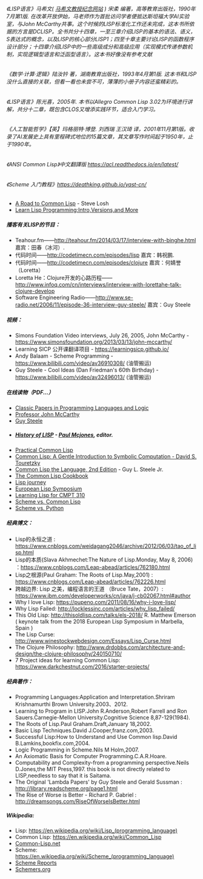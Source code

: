 ###### 《LISP语言》马希文( [马希文教授纪念网站](http://www.math.pku.edu.cn/teachers/mxw/) ) 宋柔 编著，高等教育出版社，1990年7月第1版. 在改革开放伊始，马老师作为首批访问学者便抵达斯坦福大学AI实验室，与John McCarthy共事。这个时候的LISP标准化工作还未完成，这本书所依据的方言是DCLISP。全书共分十四章，一至三章介绍LISP的基本的语法、语义，S表达式的概念，以及LISP的核心部分LISP1；四至十章主要讨论LISP的函数程序设计部分；十四章介绍LISP中的一些高级成分和高级应用（实现模式传递参数机制，实现逻辑型语言和泛函型语言）。这本书好像没有参考文献
###### 《数学·计算·逻辑》陆汝钤 著，湖南教育出版社，1993年4月第1版. 这本书和LISP没什么直接的关联，但看一看也未尝不可，薄薄的小册子内容还蛮精彩的。
###### 《LISP语言》陈光喜，2005年. 本书以Allegro Common Lisp 3.02为环境进行讲解，共分十二章，既包含CLOS又增添实践环节，适合入门学习。
###### 《人工智能哲学》【英】玛格丽特·博登. 刘西瑞 王汉琦 译，2001年11月第1版。收录了AI发展史上具有里程碑式地位的15篇文章，其文章写作时间起于1950年，止于1990年。
###### 《ANSI Common Lisp》中文翻譯版 https://acl.readthedocs.io/en/latest/
###### 《Scheme 入门教程》https://deathking.github.io/yast-cn/
* [A Road to Common Lisp](http://stevelosh.com/blog/2018/08/a-road-to-common-lisp/) - Steve Losh
* [Learn Lisp Programming:Intro,Versions,and More](https://www.whoishostingthis.com/resources/lisp/)
##### 播客有关LISP的节目：
* Teahour.fm——http://teahour.fm/2014/03/17/interview-with-binghe.html 嘉宾：田春（冰河）.
* 代码时间——http://codetimecn.com/episodes/lisp 嘉宾：韩祝鹏.
* 代码时间——http://codetimecn.com/episodes/clojure 嘉宾：何婧誉（Loretta）
* Loretta He：Clojure开发的心路历程——http://www.infoq.com/cn/interviews/interview-with-lorettahe-talk-clojure-develop
* Software Engineering Radio——http://www.se-radio.net/2006/11/episode-36-interview-guy-steele/ 嘉宾：Guy Steele
##### 视频：
* Simons Foundation Video interviews, July 26, 2005, John McCarthy - https://www.simonsfoundation.org/2013/03/13/john-mccarthy/
* Learning SICP 公开课翻译项目 - https://learningsicp.github.io/
* Andy Balaam - Scheme Programming - https://www.bilibili.com/video/av36910308/ (油管搬运)
* Guy Steele - Cool Ideas (Dan Friedman's 60th Birthday) - https://www.bilibili.com/video/av32496013/ (油管搬运)
##### 在线读物（PDF...）
* [Classic Papers in Programming Languages and Logic](http://www.cs.cmu.edu/~crary/819-f09/)
* [Professor John McCarthy](http://jmc.stanford.edu/index.html)
* [Guy Steele](https://www.researchgate.net/profile/Guy_Steele) 
* ##### [History of LISP](http://www.softwarepreservation.org/projects/LISP) - [Paul Mcjones](https://mcjones.org/), editor.
* [Practical Common Lisp](http://www.gigamonkeys.com/book/)
* [Common Lisp: A Gentle Introduction to Symbolic Computation - David S. Touretzky](http://www.cs.cmu.edu/~dst/LispBook/)
* [Common Lisp the Language, 2nd Edition](http://www-prod-gif.supelec.fr/docs/cltl/clm/clm.html) - Guy L. Steele Jr.
* [The Common Lisp Cookbook](https://lispcookbook.github.io/cl-cookbook/)
* [Lisp journey](https://lisp-journey.gitlab.io/)
* [European Lisp Symposium](https://european-lisp-symposium.org/)
* [Learning Lisp for CMPT 310](http://www.cs.sfu.ca/CourseCentral/310/pwfong/Lisp/)
* [Scheme vs. Common Lisp](http://www.cs.utexas.edu/~novak/schemevscl.html)
* [Scheme vs. Python](https://people.eecs.berkeley.edu/~bh/proglang.html)
##### 经典博文：
* Lisp的永恒之道 : https://www.cnblogs.com/weidagang2046/archive/2012/06/03/tao_of_lisp.html
* Lisp的本质(Slava Akhmechet:The Nature of Lisp.Monday, May 8, 2006) ：https://www.cnblogs.com/Leap-abead/articles/762180.html
* Lisp之根源(Paul Graham: The Roots of Lisp.May,2001) : https://www.cnblogs.com/Leap-abead/articles/762226.html
* 跨越边界: Lisp 之美，编程语言的王道 （Bruce Tate，2007）: https://www.ibm.com/developerworks/cn/java/j-cb02067.html#author
* Why I love Lisp: https://pupeno.com/2011/08/16/why-i-love-lisp/ 
* Why Lisp Failed: http://locklessinc.com/articles/why_lisp_failed/
* This Old Lisp: http://thisoldlisp.com/talks/els-2018/ R. Matthew Emerson ( keynote talk from the 2018 European Lisp Symposium in Marbella, Spain )
* The Lisp Curse: http://www.winestockwebdesign.com/Essays/Lisp_Curse.html
* The Clojure Philosophy: http://www.drdobbs.com/architecture-and-design/the-clojure-philosophy/240150710/
* 7 Project ideas for learning Common Lisp: <https://www.darkchestnut.com/2016/starter-projects/>
##### 经典著作：
* Programming Languages:Application and Interpretation.Shriram Krishnamurthi Brown University.2003、2012.
* Learning to Program in LISP.John R.Anderson,Robert Farrell and Ron Sauers.Carnegie-Mellon University.Cognitive Science 8,87-129(1984).
* The Roots of Lisp.Paul Graham.Draft,January 18,2002.
* Basic Lisp Techniques.David J.Cooper,franz.com,2003.
* Successful Lisp:How to Understand and Use Common lisp.David B.Lamkins,bookfix.com,2004.
* Logic Programming in Scheme.Nils M Holm,2007.
* An Axiomatic Basis for Computer Programming.C.A.R.Hoare.
* Computability and Complexity-from a programming perspective.Neils D.Jones,the MIT Press,1997. this book is not directly related to LISP,needless to say that it is Saitama.
* The Original 'Lambda Papers' by Guy Steele and Gerald Sussman : http://library.readscheme.org/page1.html
* The Rise of Worse is Better - Richard P. Gabriel : http://dreamsongs.com/RiseOfWorseIsBetter.html
##### Wikipedia:
* Lisp: https://en.wikipedia.org/wiki/Lisp_(programming_language)
* Common Lisp: https://en.wikipedia.org/wiki/Common_Lisp
* [Common-Lisp.net](https://common-lisp.net/)
* Scheme: https://en.wikipedia.org/wiki/Scheme_(programming_language)
* [Scheme Reports](http://www.scheme-reports.org/)
* [Schemers.org](https://schemers.org/)
